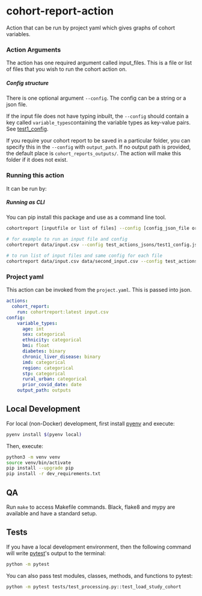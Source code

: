 # cohort-report-action
Action that can be run by project yaml which gives graphs of cohort variables. 

### Action Arguments
The action has one required argument called input_files. This is a file or list 
of files that you wish to run the cohort action on. 

##### Config structure
There is one optional argument `--config`. The config can be a string or a json file.

If the input file does not have typing inbuilt, the `--config` should contain
a key called `variable_types`containing the variable types as key-value pairs. See
[test1_config](tests/test_json/test1_config.json). 

If you require your cohort report to be saved 
in a particular folder, you can specify this in the `--config` with `output_path`. If 
no output path is provided, the default place is `cohort_reports_outputs/`. The action 
will make this folder if it does not exist. 
 
### Running this action
It can be run by:

##### Running as CLI
You can pip install this package and use as a command line tool. 
```bash
cohortreport [inputfile or list of files] --config [config_json_file or json_str]

# for example to run an input file and config
cohortreport data/input.csv --config test_actions_jsons/test1_config.json

# to run list of input files and same config for each file
cohortreport data/input.csv data/second_input.csv --config test_actions_jsons/test1_config.json
```

### Project yaml
This action can be invoked from the `project.yaml`. This is passed into json. 

```yaml
actions: 
  cohort_report:
    run: cohortreport:latest input.csv
config:
    variable_types:
      age: int
      sex: categorical
      ethnicity: categorical
      bmi: float
      diabetes: binary
      chronic_liver_disease: binary
      imd: categorical
      region: categorical
      stp: categorical
      rural_urban: categorical
      prior_covid_date: date
    output_path: outputs
```

## Local Development

For local (non-Docker) development, first install [pyenv][] and execute:

```sh
pyenv install $(pyenv local)
```

Then, execute:

```sh
python3 -m venv venv
source venv/bin/activate
pip install --upgrade pip
pip install -r dev_requirements.txt
```

## QA
Run `make` to access Makefile commands. Black, flake8 and mypy are available 
and have a standard setup. 

## Tests

If you have a local development environment,
then the following command will write [pytest][]'s output to the terminal:

```sh
python -m pytest
```

You can also pass test modules, classes, methods, and functions to pytest:

```sh
python -m pytest tests/test_processing.py::test_load_study_cohort
```

[pyenv]: https://github.com/pyenv/pyenv
[pytest]: https://docs.pytest.org/en/stable/
